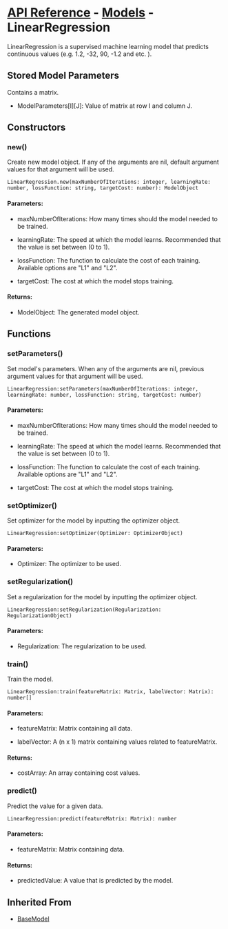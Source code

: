 # [API Reference](../../API.md) - [Models](../Models.md) - LinearRegression

LinearRegression is a supervised machine learning model that predicts continuous values (e.g. 1.2, -32, 90, -1.2 and etc. ).

## Stored Model Parameters

Contains a matrix.  

* ModelParameters[I][J]: Value of matrix at row I and column J.

## Constructors

### new()

Create new model object. If any of the arguments are nil, default argument values for that argument will be used.

```
LinearRegression.new(maxNumberOfIterations: integer, learningRate: number, lossFunction: string, targetCost: number): ModelObject
```

#### Parameters:

* maxNumberOfIterations: How many times should the model needed to be trained.

* learningRate: The speed at which the model learns. Recommended that the value is set between (0 to 1).

* lossFunction: The function to calculate the cost of each training. Available options are "L1" and "L2".

* targetCost: The cost at which the model stops training.

#### Returns:

* ModelObject: The generated model object.

## Functions

### setParameters()

Set model's parameters. When any of the arguments are nil, previous argument values for that argument will be used.

```
LinearRegression:setParameters(maxNumberOfIterations: integer, learningRate: number, lossFunction: string, targetCost: number)
```

#### Parameters:

* maxNumberOfIterations: How many times should the model needed to be trained.

* learningRate: The speed at which the model learns. Recommended that the value is set between (0 to 1).

* lossFunction: The function to calculate the cost of each training. Available options are "L1" and "L2".

* targetCost: The cost at which the model stops training.

### setOptimizer()

Set optimizer for the model by inputting the optimizer object.

```
LinearRegression:setOptimizer(Optimizer: OptimizerObject)
```

#### Parameters:

* Optimizer: The optimizer to be used.

### setRegularization()

Set a regularization for the model by inputting the optimizer object.

```
LinearRegression:setRegularization(Regularization: RegularizationObject)
```

#### Parameters:

* Regularization: The regularization to be used.

### train()

Train the model.

```
LinearRegression:train(featureMatrix: Matrix, labelVector: Matrix): number[]
```

#### Parameters:

* featureMatrix: Matrix containing all data.

* labelVector: A (n x 1) matrix containing values related to featureMatrix.

#### Returns:

* costArray: An array containing cost values.

### predict()

Predict the value for a given data.

```
LinearRegression:predict(featureMatrix: Matrix): number
```

#### Parameters:

* featureMatrix: Matrix containing data.

#### Returns:

* predictedValue: A value that is predicted by the model.

## Inherited From

* [BaseModel](BaseModel.md)
